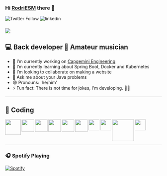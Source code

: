 ### Hi [RodriESM][website] there 👋

![Twitter Follow](https://img.shields.io/twitter/follow/RodriESM?color=%231DA1F2&label=RodriESM&logo=Twitter&style=flat-square)
![linkedin](https://img.shields.io/badge/linked-in-0077B5?style=flat-square&logo=linkedin&logoColor)

### 
<!--
ctrl+k v
-->

<img src="https://miro.medium.com/max/800/1*9AtQbpXOBcTZblwFpZOVfA.gif">

## 💻 Back developer 🎸 Amateur musician

- 💼 I’m currently working on [Capgemini Engineering](https://capgemini-engineering.com/es/es/)
- 🌱 I’m currently learning about Spring Boot, Docker and Kubernetes
- 👯 I’m looking to collaborate on making a website
- 💬 Ask me about your Java problems
- 😄 Pronouns: 'he/him'
- ⚡ Fun fact: There is not time for jokes, I'm developing. 🐱‍💻

---

## 🍃 Coding

<img align="left" width="50" src="https://lh3.googleusercontent.com/1vh72BnSo9P_JG7itdJOiqyzcOW5eFNIvjW9q-eV_dbhBDyKHB0ZP9h24rUiMaoVSR-dUbGqoYr3RDsccGmO1Sarq55epzavGOxk12DYD9tE-d7h00LWjXbILZ6cm_Vlv5ybX5nF"/>

<img align="left" width="40" src="https://img.icons8.com/color/452/spring-logo.png"/>

<img align="left" width="40" src="https://habrastorage.org/webt/5a/f3/22/5af322981410c538019113.png"/>

<img align="left" width="40" src="https://2.bp.blogspot.com/-tzm1twY_ENM/XlCRuI0ZkRI/AAAAAAAAOso/BmNOUANXWxwc5vwslNw3WpjrDlgs9PuwQCLcBGAsYHQ/s1600/pasted%2Bimage%2B0.png"/>

<img align="left" width="40" src="https://zeroc.com/images/logos/languages/csharp-854e1151ec.png"/>

<img align="left" width="40" src="https://cdn.iconscout.com/icon/free/png-512/docker-226091.png"/>

<img align="left" width="35" src="https://user-images.githubusercontent.com/19824574/41482054-47a3a702-70a2-11e8-9561-de51c5f71220.png"/>

<img align="left" width="35" src="https://cdn2.iconfinder.com/data/icons/programming-50/64/206_programming-sql-data-database-512.png"/>

<img align="left" width="70" src="https://user-images.githubusercontent.com/30186107/29488525-f55a69d0-84da-11e7-8a39-5476f663b5eb.png"/>

<img align="left" width="35" src="https://image.flaticon.com/icons/png/512/136/136443.png"/>

<br/><br/><br/><br/>

----

### 🎧 Spotify Playing

[![Spotify](https://spotify-nowplaying-three.vercel.app/api/spotify)](https://open.spotify.com/user/1191362173?si=g_8NPXZDQlKcm062MUV3Fw)

<!--LINKS-->
[website]: https://rodriesm.github.io/
[Altran]: https://www.altran.com/es/es/
[linkedin]: https://www.linkedin.com/in/rodriesm/
